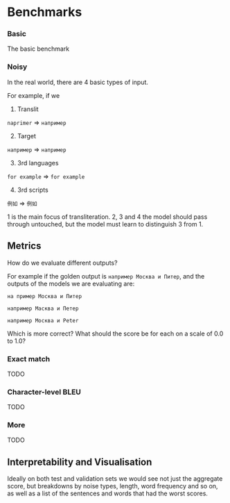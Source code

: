 # Benchmarks


### Basic
The basic benchmark 

### Noisy

In the real world, there are 4 basic types of input.

For example, if we 

1. Translit

`naprimer` => `например`

2. Target

`например` => `например`

3. 3rd languages

`for example` => `for example`

4. 3rd scripts

`例如` => `例如`

1 is the main focus of transliteration.  2, 3 and 4 the model should pass through untouched, but the model must learn to distinguish 3 from 1.

## Metrics

How do we evaluate different outputs?

For example if the golden output is `например Москва и Питер`, and the outputs of the models we are evaluating are:

`на пример Москва и Питер`

`например Масква и Петер`

`например Москва и Peter`

Which is more correct?  What should the score be for each on a scale of 0.0 to 1.0?

### Exact match

TODO

### Character-level BLEU

TODO

### More

TODO

## Interpretability and Visualisation

Ideally on both test and validation sets we would see not just the aggregate score, but breakdowns by noise types, length, word frequency and so on, as well as a list of the sentences and words that had the worst scores.


